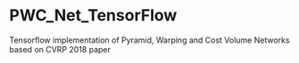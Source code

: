 # PWC_Net_TensorFlow
Tensorflow implementation of Pyramid, Warping and Cost Volume Networks based on CVRP 2018 paper
